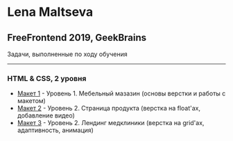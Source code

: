 # Lena Maltseva
## FreeFrontend 2019, GeekBrains
Задачи, выполненные по ходу обучения
***
### HTML & CSS, 2 уровня
* [Макет 1](адрес "Мебельный мазазин") - Уровень 1. Мебельный мазазин (основы верстки и работы с макетом)
* [Макет 2](адрес "Страница продукта") - Уровень 2. Страница продукта (верстка на float'ах, добавление видео)
* [Макет 3](адрес "Лендинг медклиники") - Уровень 2. Лендинг медклиники (верстка на grid'ах, адаптивность, анимация)
